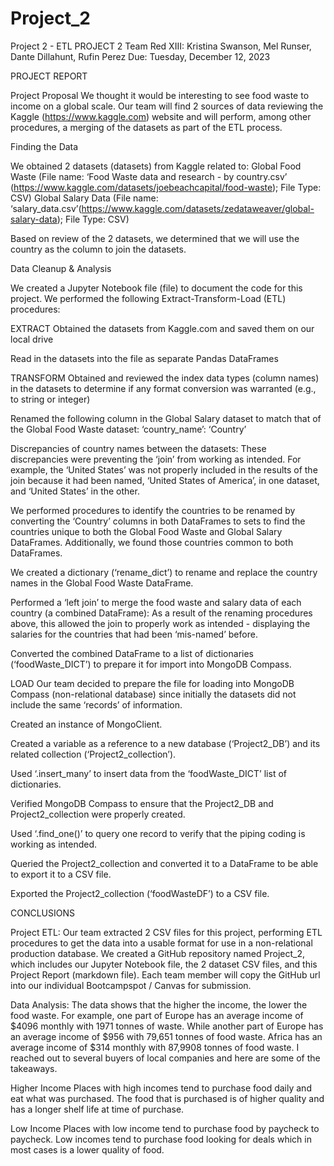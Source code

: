 # Project_2
Project 2 - ETL
PROJECT 2
Team Red XIII: Kristina Swanson, Mel Runser, Dante Dillahunt, Rufin Perez
Due: Tuesday, December 12, 2023

PROJECT REPORT

Project Proposal
We thought it would be interesting to see food waste to income on a global scale.
Our team will find 2 sources of data reviewing the Kaggle (https://www.kaggle.com) website and will perform, among other procedures, a merging of the datasets as part of the ETL process.

Finding the Data

We obtained 2 datasets (datasets) from Kaggle related to:
Global Food Waste (File name: ‘Food Waste data and research - by country.csv’ (https://www.kaggle.com/datasets/joebeachcapital/food-waste); File Type: CSV)
Global Salary Data (File name: ‘salary_data.csv’(https://www.kaggle.com/datasets/zedataweaver/global-salary-data); File Type: CSV)

Based on review of the 2 datasets, we determined that we will use the country as the column to join the datasets. 

Data Cleanup & Analysis

We created a Jupyter Notebook file (file) to document the code for this project. We performed the following Extract-Transform-Load (ETL) procedures:

EXTRACT
Obtained the datasets from Kaggle.com and saved them on our local drive

Read in the datasets into the file as separate Pandas DataFrames

TRANSFORM
Obtained and reviewed the index data types (column names) in the datasets to determine if any format conversion was warranted (e.g., to string or integer)

Renamed the following column in the Global Salary dataset to match that of the Global Food Waste dataset:
‘country_name’: ‘Country’

Discrepancies of country names between the datasets:
These discrepancies were preventing the ‘join’ from working as intended. For example, the ‘United States’ was not properly included in the results of the join because it had been named, ‘United States of America’, in one dataset, and ‘United States’ in the other. 

We performed procedures to identify the countries to be renamed by converting the ‘Country’ columns in both DataFrames to sets to find the countries unique to both the Global Food Waste and Global Salary DataFrames. Additionally, we found those countries common to both DataFrames.

We created a dictionary (‘rename_dict’) to rename and replace the country names in the Global Food Waste DataFrame. 

Performed a ‘left join’ to merge the food waste and salary data of each country (a combined DataFrame):
As a result of the renaming procedures above, this allowed the join to properly work as intended - displaying the salaries for the countries that had been ‘mis-named’ before. 

Converted the combined DataFrame to a list of dictionaries (‘foodWaste_DICT’) to prepare it for import into MongoDB Compass.

LOAD
Our team decided to prepare the file for loading into MongoDB Compass (non-relational database) since initially the datasets did not include the same ‘records’ of information.

Created an instance of MongoClient.

Created a variable as a reference to a new database (‘Project2_DB’) and its related collection (‘Project2_collection’).

Used ‘.insert_many’ to insert data from the ‘foodWaste_DICT’ list of dictionaries.

Verified MongoDB Compass to ensure that the Project2_DB and Project2_collection were properly created.

Used ‘.find_one()’ to query one record to verify that the piping coding is working as intended.

Queried the Project2_collection and converted it to a DataFrame to be able to export it to a CSV file.

Exported the Project2_collection (‘foodWasteDF’) to a CSV file.   





CONCLUSIONS 

Project ETL:
Our team extracted 2 CSV files for this project, performing ETL procedures to get the data into a usable format for use in a non-relational production database. We created a GitHub repository named Project_2, which includes our Jupyter Notebook file, the 2 dataset CSV files, and this Project Report (markdown file). Each team member will copy the GitHub url into our individual Bootcampspot / Canvas for submission.

Data Analysis:
The data shows that the higher the income, the lower the food waste. For example, one part of Europe has an average income of $4096 monthly with 1971 tonnes of waste. While another part of Europe has an average income of $956 with 79,651 tonnes of food waste. Africa has an average income of $314 monthly with 87,9908 tonnes of food waste. I reached out to several buyers of local companies and here are some of the takeaways.

Higher Income
Places with high incomes tend to purchase food daily and eat what was purchased.
The food that is purchased is of higher quality and has a longer shelf life at time of purchase.

Low Income
Places with low income tend to purchase food by paycheck to paycheck.
Low incomes tend to purchase food looking for deals which in most cases is a lower quality of food. 
